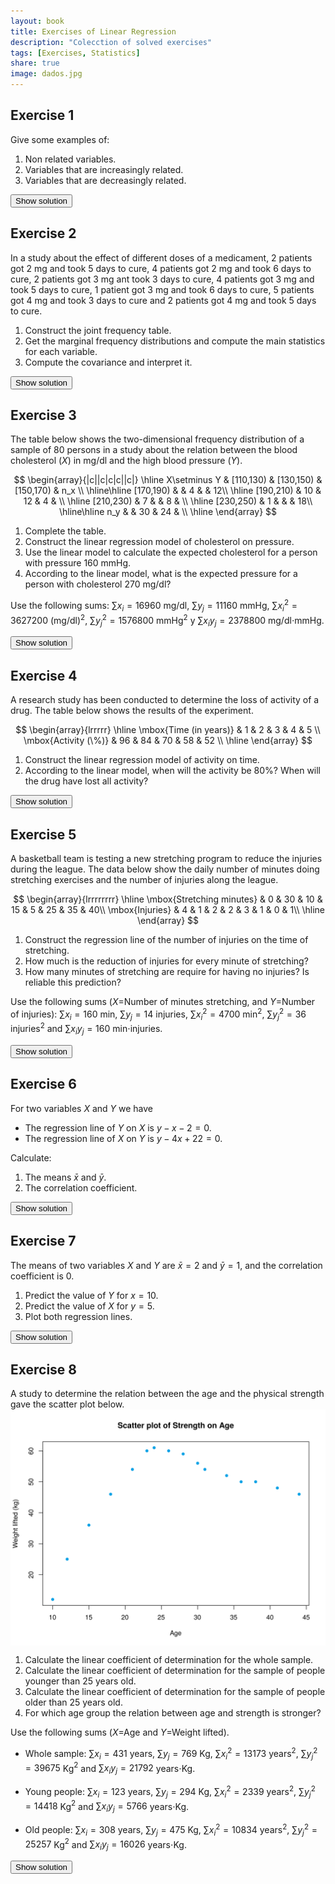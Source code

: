 ```yaml
---
layout: book
title: Exercises of Linear Regression
description: "Colecction of solved exercises"
tags: [Exercises, Statistics]
share: true
image: dados.jpg
---
```




## Exercise 1
Give some examples of:

1.  Non related variables.
2.  Variables that are increasingly related.
3.  Variables that are decreasingly related.

<div><button class="solution">Show solution</button></div>
<div id="solution" style="display: none">
1. The daily averge temperature and the daily number of births in a city.
2. The hours preparing an exam and the score. 
3. The weight of a person and the time require to run 100 meters. 
</div>

## Exercise 2
In a study about the effect of different doses of a medicament, 2 patients got 2 mg and took 5 days to cure, 4 patients got 2 mg and took 6 days to cure, 2 patients got 3 mg ant took 3 days to cure, 4 patients got 3 mg and took 5 days to cure, 1 patient got 3 mg and took 6 days to cure, 5 patients got 4 mg and took 3 days to cure and 2 patients got 4 mg and took 5 days to cure.

1.  Construct the joint frequency table.
2.  Get the marginal frequency distributions and compute the main statistics for each variable.
3.  Compute the covariance and interpret it.

<div><button class="solution">Show solution</button></div>
<div id="solution" style="display: none">
1.

$$
\begin{array}{c|c|c|c}
\hline
\mbox{dose/days} & 3 & 5 & 6\\
\hline
2 & 0 & 2 & 4\\
\hline
3 & 2 & 4 & 1\\
\hline
4 & 5 & 2 & 0\\
\hline
\end{array}
$$

2. 
$$
\begin{array}{c|c|c|c|c}
\hline
\mbox{dose/days}  & 3 & 5 & 6 & \mbox{Sum}\\
\hline
2 & 0 & 2 & 4 & 6\\
\hline
3 & 2 & 4 & 1 & 7\\
\hline
4 & 5 & 2 & 0 & 7\\
\hline
\mbox{Sum} & 7 & 8 & 5 & 20\\
\hline
\end{array}
$$

Dose: $\bar x=3.05$ mg, $s_x^2=0.6475$ mg$^2$, $s_x=0.8047$ mg.<br/>
Days: $\bar y=4.55$ days, $s_y^2=1.4475$ days$^2$, $s_y=1.2031$ days.<br/>
3. $s_{xy}=-0.6775$ mg$\cdot$days.
</div>

## Exercise 3
The table below shows the two-dimensional frequency distribution of a sample of 80 persons in a study about the relation between the blood cholesterol ($X$) in mg/dl and the high blood pressure ($Y$).

$$
\begin{array}{|c||c|c|c||c|}
\hline
X\setminus Y & [110,130) & [130,150) & [150,170) & n_x \\
\hline\hline
[170,190)   &           &     4     &           & 12\\
\hline
[190,210)   &    10     &    12     &     4     &   \\
\hline
[210,230)   &     7     &           &     8     &   \\
\hline
[230,250)   &     1     &           &           & 18\\
\hline\hline
n_y          &           &    30     &    24    &    \\
\hline
\end{array}
$$

1. Complete the table.
2. Construct the linear regression model of cholesterol on pressure.
3. Use the linear model to calculate the expected cholesterol for a person with pressure 160 mmHg.
4. According to the linear model, what is the expected pressure for a person with cholesterol 270 mg/dl?



Use the following sums: $\sum x_i=16960$ mg/dl, $\sum y_j=11160$ mmHg, $\sum x_i^2=3627200$ (mg/dl)$^2$, $\sum  y_j^2=1576800$ mmHg$^2$ y $\sum x_iy_j=2378800$ mg/dl$\cdot$mmHg.

<div><button class="solution">Show solution</button></div>
<div id="solution" style="display: none">
1. 
$$
\begin{array}{|c||c|c|c||c|}
\hline
X\setminus Y & [110,130) & [130,150) & [150,170) & n_x \\
\hline\hline
[170,190)   &    8       &     4     &     0      & 12\\
\hline
[190,210)   &    10     &    12     &     4     &  26 \\
\hline
[210,230)   &     7     &     9      &     8     &  24 \\
\hline
[230,250)   &     1     &     5      &     12    & 18\\
\hline\hline
n_y          &    26   &    30     &    24    & 80\\
\hline
\end{array}
$$

2. 

$\bar x=212$ mg/dl, $s_x^2=396$ (mg/dl)$^2$.<br/>
$\bar y=139.5$ mmHg, $s_y^2=249.75$ mmHg$^2$.<br/>
$s_{xy}=161$ mg/dl$\cdot$mmHg.<br/>
Regression line of cholesterol on blood pressure: $x=122.0721 + 0.6446y$.<br/>
3. $x(160)=225.2152$ mg/dl.<br/>
4.

Regression line of blood pressure on cholesterol: $y=53.3081 + 0.4066x$.<br/>
$y(270)=163.0808$ mmHg.
</div>

## Exercise 4
A research study has been conducted to determine the loss of activity of a drug. The table below shows the results of the experiment.

$$
\begin{array}{lrrrrr}
\hline
\mbox{Time (in years)} & 1 & 2 & 3 & 4 & 5 \\ 
\mbox{Activity (\%)} & 96 & 84 & 70 & 58 & 52 \\ 
\hline
\end{array}
$$



1. Construct the linear regression model of activity on time.
2. According to the linear model, when will the activity be 80%? When will the drug have lost all activity?

<div><button class="solution">Show solution</button></div>
<div id="solution" style="display: none">
1. $\bar x=3$ years, $s_x^2=2$ years$^2$.<br/>
$\bar y=72$ %, $s_y^2=264$ %$^2$.<br/>
$s_{xy}=-22.8$ years$\cdot$%.<br/>
Regression line of activity on time: $y=106.2 + -11.4x$.<br/>
2. 

Regression line of time on activity: $x=9.2182 + -0.0864y$.<br/>
$x(80)=2.3091$ years and $x(0)=9.2182$ years.
</div>

## Exercise 5
A basketball team is testing a new stretching program to reduce the injuries during the league. The data below show the daily number of minutes doing stretching exercises and the number of injuries along the league.

$$
\begin{array}{lrrrrrrrr}
\hline
\mbox{Stretching minutes} & 0 & 30 & 10 & 15 & 5 & 25 & 35 & 40\\
\mbox{Injuries} & 4 & 1 & 2 & 2 & 3 & 1 & 0 & 1\\
\hline
\end{array}
$$



1. Construct the regression line of the number of injuries on the time of stretching.
2. How much is the reduction of injuries for every minute of stretching?
3. How many minutes of stretching are require for having no injuries? Is reliable this prediction?

Use the following sums ($X$=Number of minutes stretching, and $Y$=Number of injuries): $\sum x_i =160$ min, $\sum y_j=14$ injuries, $\sum x_i^2=4700$ min$^2$, $\sum y_j^2=36$ injuries$^2$ and $\sum x_iy_j=160$ min$\cdot$injuries.

<div><button class="solution">Show solution</button></div>
<div id="solution" style="display: none">
1. $\bar x=20$ min, $s_x^2=187.5$ min$^2$.<br/>
$\bar y=1.75$ injuries, $s_y^2=1.4375$ injuries$^2$.<br/>
$s_{xy}=-15$ min$\cdot$injuries.<br/>
Regression line of injuries on time of stetching: $y=3.35 + -0.08x$.<br/>
2. $0.08$ injuries/min.<br/>
3.

Regression line of time of stretching on injuries: $x=38.2609 + -10.4348y$.<br/>
$x(0)=38.2609$ min.<br/>
$r^2=0.8348$.
</div>

## Exercise 6
For two variables $X$ and $Y$ we have

- The regression line of $Y$ on $X$ is $y-x-2=0$.
- The regression line of $X$ on $Y$ is $y-4x+22=0$.

Calculate:

1. The means $\bar x$ and $\bar y$.
2. The correlation coefficient.

<div><button class="solution">Show solution</button></div>
<div id="solution" style="display: none">
1. $\bar x=8$ and $\bar y=10$.<br/>
2. $r=0.5$.
</div>

## Exercise 7
The means of two variables $X$ and $Y$ are $\bar x=2$ and $\bar y=1$, and the correlation coefficient is 0.

1. Predict the value of $Y$ for $x=10$.
2. Predict the value of $X$ for $y=5$.
3. Plot both regression lines.

<div><button class="solution">Show solution</button></div>
<div id="solution" style="display: none">
1. $y(10)=1$.<br/>
2. $x(5)=2$.
</div>

## Exercise 8
A study to determine the relation between the age and the physical strength gave the scatter plot below.
<img src="img/age_physical_strength_scatterplot-1.svg" title="plot of chunk age_physical_strength_scatterplot" alt="plot of chunk age_physical_strength_scatterplot" style="display: block; margin: auto;" />

1. Calculate the linear coefficient of determination for the whole sample.
2. Calculate the linear coefficient of determination for the sample of people younger than 25 years old.
3. Calculate the linear coefficient of determination for the sample of people older than 25 years old.
4. For which age group the relation between age and strength is stronger? 

Use the following sums ($X$=Age and $Y=$Weight lifted).

- Whole sample: $\sum x_i=431$ years, $\sum y_j=769$ Kg, $\sum x_i^2=13173$ years$^2$, $\sum y_j^2=39675$ Kg$^2$ and $\sum x_iy_j=21792$ years$\cdot$Kg.

- Young people: $\sum x_i=123$ years, $\sum y_j=294$ Kg, $\sum x_i^2=2339$ years$^2$, $\sum y_j^2=14418$ Kg$^2$ and $\sum x_iy_j=5766$ years$\cdot$Kg.

- Old people: $\sum x_i=308$ years, $\sum y_j=475$ Kg, $\sum x_i^2=10834$ years$^2$, $\sum y_j^2=25257$ Kg$^2$ and $\sum x_iy_j=16026$ years$\cdot$Kg.

<div><button class="solution">Show solution</button></div>
<div id="solution" style="display: none">
1. $\bar x=26.9375$ years, $s_x^2=97.6836$ years$^2$.<br/>
$\bar y=48.0625$ kg, $s_y^2=169.6836$ kg$^2$.<br/>
$s_{xy}=67.3164$ years$\cdot$kg.<br/>
$r^2=0.2734$.<br/>
2. $\bar x=17.5714$ years, $s_x^2=25.3878$ years$^2$.<br/>
$\bar y=42$ kg, $s_y^2=295.7143$ kg$^2$.<br/>
$s_{xy}=85.7143$ years$\cdot$kg.<br/>
$r^2=0.9786$.<br/>
3. $\bar x=34.2222$ years, $s_x^2=32.6173$ years$^2$.<br/>
$\bar y=52.7778$ kg, $s_y^2=20.8395$ kg$^2$.<br/>
$s_{xy}=-25.5062$ years$\cdot$kg.<br/>
$r^2=0.9571$.<br/>
4. The linear relation between the age and the physical strength is a little bit stronger in the group of young people.
</div>
